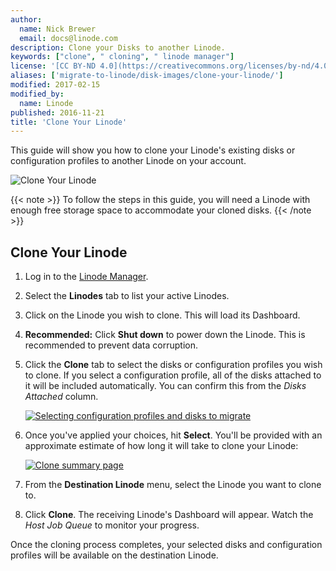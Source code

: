 ```yaml
---
author:
  name: Nick Brewer
  email: docs@linode.com
description: Clone your Disks to another Linode.
keywords: ["clone", " cloning", " linode manager"]
license: '[CC BY-ND 4.0](https://creativecommons.org/licenses/by-nd/4.0)'
aliases: ['migrate-to-linode/disk-images/clone-your-linode/']
modified: 2017-02-15
modified_by:
  name: Linode
published: 2016-11-21
title: 'Clone Your Linode'
---
```


This guide will show you how to clone your Linode's existing disks or configuration profiles to another Linode on your account.

![Clone Your Linode](/docs/assets/clone-your-linode.png "Clone Your Linode")

{{< note >}}
To follow the steps in this guide, you will need a Linode with enough free storage space to accommodate your cloned disks.
{{< /note >}}

## Clone Your Linode

1.  Log in to the [Linode Manager](https://manager.linode.com).
2.  Select the **Linodes** tab to list your active Linodes.
3.  Click on the Linode you wish to clone. This will load its Dashboard.
4.  **Recommended:** Click **Shut down** to power down the Linode. This is recommended to prevent data corruption.
5.  Click the **Clone** tab to select the disks or configuration profiles you wish to clone. If you select a configuration profile, all of the disks attached to it will be included automatically. You can confirm this from the *Disks Attached* column.

    [![Selecting configuration profiles and disks to migrate](/docs/assets/clone-tab-small.png)](/docs/assets/clone-tab.png "Selecting configuration profiles and disks to migrate")

6.  Once you've applied your choices, hit **Select**. You'll be provided with an approximate estimate of how long it will take to clone your Linode:

    [![Clone summary page](/docs/assets/clone-tab-destination-small.png)](/docs/assets/clone-tab-destination.png "Clone summary page")

7.  From the **Destination Linode** menu, select the Linode you want to clone to.
8.  Click **Clone**. The receiving Linode's Dashboard will appear. Watch the *Host Job Queue* to monitor your progress.

Once the cloning process completes, your selected disks and configuration profiles will be available on the destination Linode.

